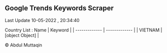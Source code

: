 

## Google Trends Keywords Scraper 
 
Last Update 10-05-2022 , 20:34:40

Country List :
 Name  | Keyword |
| ------------- | ------------- |
| VIETNAM | [object Object] |



© Abdul Muttaqin 
